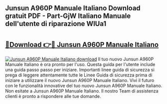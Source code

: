 ## Junsun A960P Manuale Italiano Download gratuit PDF - Part-GjW Italiano Manuale dell'utente di riparazione WlUa1

# <h2><a href="http://dfcerj.blite.top/?on=Junsun+A960P+Manuale+Italiano">🔗Download 👉🔴 Junsun A960P Manuale Italiano</a></h2>

[![Junsun A960P Manuale Italiano download](https://i.imgur.com/lujVjoI.png)](http://dfcerj.blite.top/?on=Junsun+A960P+Manuale+Italiano)
Il tuo nuovo Junsun A960P Manuale Italiano è ora pronto per l'uso. Questa guida per l'utente include una guida passo passo per iniziare. Importanti linee guida di sicurezza si prega di leggere attentamente tutte le Linee Guida di sicurezza prima di iniziare a utilizzare il nuovo Junsun A960P Manuale Italiano. Vivi il futuro con le funzionalità innovative del tuo nuovo Junsun A960P Manuale Italiano. Non esitate a Junsun A960P Manuale Italiano. Il nostro Team di assistenza clienti è pronto a rispondere alle tue domande.

